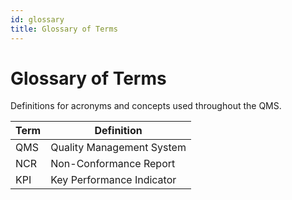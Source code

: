 ```yaml
---
id: glossary
title: Glossary of Terms
---
```


# Glossary of Terms

Definitions for acronyms and concepts used throughout the QMS.

| Term | Definition |
|------|------------|
| QMS  | Quality Management System |
| NCR  | Non-Conformance Report |
| KPI  | Key Performance Indicator |
